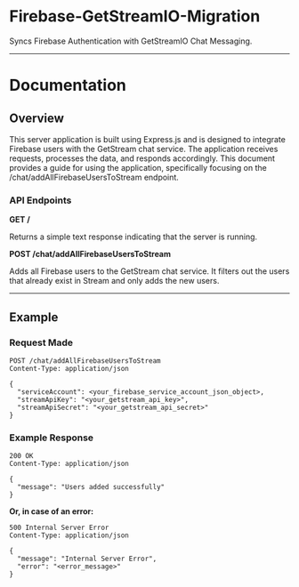 # Firebase-GetStreamIO-Migration
Syncs Firebase Authentication with GetStreamIO Chat Messaging.

---

# Documentation

## Overview

This server application is built using Express.js and is designed to integrate Firebase users with the GetStream chat service. The application receives requests, processes the data, and responds accordingly. This document provides a guide for using the application, specifically focusing on the /chat/addAllFirebaseUsersToStream endpoint.

### API Endpoints

**GET /**

Returns a simple text response indicating that the server is running.

**POST /chat/addAllFirebaseUsersToStream**

Adds all Firebase users to the GetStream chat service. It filters out the users that already exist in Stream and only adds the new users.

---

## Example

### Request Made

```
POST /chat/addAllFirebaseUsersToStream
Content-Type: application/json

{
  "serviceAccount": <your_firebase_service_account_json_object>,
  "streamApiKey": "<your_getstream_api_key>",
  "streamApiSecret": "<your_getstream_api_secret>"
}
```
### Example Response

```
200 OK
Content-Type: application/json

{
  "message": "Users added successfully"
}
```

**Or, in case of an error:**

```
500 Internal Server Error
Content-Type: application/json

{
  "message": "Internal Server Error",
  "error": "<error_message>"
}
```
